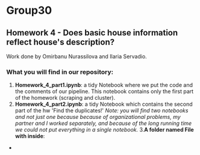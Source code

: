 # Group30
## Homework 4 -  Does basic house information reflect house's description?
Work done by Omirbanu Nurassilova and Ilaria Servadio.
### What you will find in our repository:
1. **Homework_4_part1.ipynb**: a tidy Notebook where we put the code and the comments of our pipeline. This notebook contains only the first part of the homework (scraping and cluster).
2. **Homework_4_part2.ipynb**: a tidy Notebook which contains the second part of the hw 'Find the duplicates!'
*Note: you will find two notebooks and not just one because because of organizational problems, my partner and I worked separately, and because of the long running time we could not put everything in a single notebook.*
3.**A folder named File with inside**: 
 -
